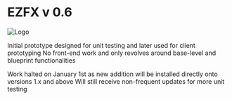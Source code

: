 # EZFX v 0.6

![Logo](https://i.imgur.com/Yk6R2Hv.png)

Initial prototype designed for unit testing and later used for client prototyping
No front-end work and only revolves around base-level and blueprint functionalities

Work halted on January 1st as new addition will be installed directly onto versions 1.x and above
Will still receive non-frequent updates for more unit testing
